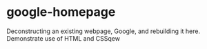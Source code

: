 # google-homepage
Deconstructing an existing webpage, Google, and rebuilding it here. Demonstrate use of HTML and CSSqew
